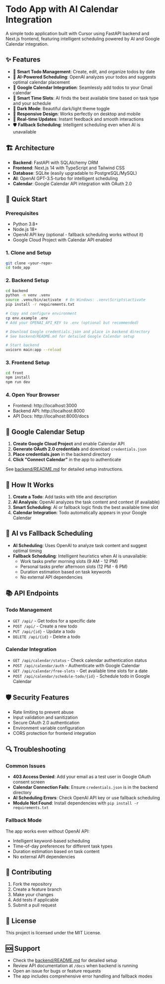 # Todo App with AI Calendar Integration

A simple todo application built with Cursor using FastAPI backend and Next.js frontend, featuring intelligent scheduling powered by AI and Google Calendar integration.

## ✨ Features

- 📝 **Smart Todo Management**: Create, edit, and organize todos by date
- 🤖 **AI-Powered Scheduling**: OpenAI analyzes your todos and suggests optimal calendar placement
- 📅 **Google Calendar Integration**: Seamlessly add todos to your Gmail calendar
- 🎯 **Smart Time Slots**: AI finds the best available time based on task type and your schedule
- 🌙 **Dark Mode**: Beautiful dark/light theme toggle
- 📱 **Responsive Design**: Works perfectly on desktop and mobile
- 🚀 **Real-time Updates**: Instant feedback and smooth interactions
- 🛡️ **Fallback Scheduling**: Intelligent scheduling even when AI is unavailable

## 🏗️ Architecture

- **Backend**: FastAPI with SQLAlchemy ORM
- **Frontend**: Next.js 14 with TypeScript and Tailwind CSS
- **Database**: SQLite (easily upgradable to PostgreSQL/MySQL)
- **AI**: OpenAI GPT-3.5-turbo for intelligent scheduling
- **Calendar**: Google Calendar API integration with OAuth 2.0

## 🚀 Quick Start

### Prerequisites
- Python 3.8+
- Node.js 18+
- OpenAI API key (optional - fallback scheduling works without it)
- Google Cloud Project with Calendar API enabled

### 1. Clone and Setup
```bash
git clone <your-repo>
cd todo_app
```

### 2. Backend Setup
```bash
cd backend
python -m venv .venv
source .venv/bin/activate  # On Windows: .venv\Scripts\activate
pip install -r requirements.txt

# Copy and configure environment
cp env.example .env
# Add your OPENAI_API_KEY to .env (optional but recommended)

# Download Google credentials.json and place in backend directory
# See backend/README.md for detailed Google Calendar setup

# Start backend
uvicorn main:app --reload
```

### 3. Frontend Setup
```bash
cd front
npm install
npm run dev
```

### 4. Open Your Browser
- Frontend: http://localhost:3000
- Backend API: http://localhost:8000
- API Docs: http://localhost:8000/docs

## 🔧 Google Calendar Setup

1. **Create Google Cloud Project** and enable Calendar API
2. **Generate OAuth 2.0 credentials** and download `credentials.json`
3. **Place credentials.json** in the backend directory
4. **Click "Connect Calendar"** in the app to authenticate

See [backend/README.md](backend/README.md) for detailed setup instructions.

## 🎯 How It Works

1. **Create a Todo**: Add tasks with title and description
2. **AI Analysis**: OpenAI analyzes the task content and context (if available)
3. **Smart Scheduling**: AI or fallback logic finds the best available time slot
4. **Calendar Integration**: Todo automatically appears in your Google Calendar

## 🧠 AI vs Fallback Scheduling

- **AI Scheduling**: Uses OpenAI to analyze task content and suggest optimal timing
- **Fallback Scheduling**: Intelligent heuristics when AI is unavailable:
  - Work tasks prefer morning slots (9 AM - 12 PM)
  - Personal tasks prefer afternoon slots (12 PM - 6 PM)
  - Duration estimation based on task keywords
  - No external API dependencies

## 📚 API Endpoints

### Todo Management
- `GET /api/` - Get todos for a specific date
- `POST /api/` - Create a new todo
- `PUT /api/{id}` - Update a todo
- `DELETE /api/{id}` - Delete a todo

### Calendar Integration
- `GET /api/calendar/status` - Check calendar authentication status
- `POST /api/calendar/auth` - Authenticate with Google Calendar
- `GET /api/calendar/free-slots` - Get available time slots for a date
- `POST /api/calendar/schedule-todo/{id}` - Schedule todo in Google Calendar

## 🛡️ Security Features

- Rate limiting to prevent abuse
- Input validation and sanitization
- Secure OAuth 2.0 authentication
- Environment variable configuration
- CORS protection for frontend integration

## 🔍 Troubleshooting

### Common Issues
- **403 Access Denied**: Add your email as a test user in Google OAuth consent screen
- **Calendar Connection Fails**: Ensure `credentials.json` is in the backend directory
- **AI Scheduling Errors**: Check OpenAI API key or use fallback scheduling
- **Module Not Found**: Install dependencies with `pip install -r requirements.txt`

### Fallback Mode
The app works even without OpenAI API:
- Intelligent keyword-based scheduling
- Time-of-day preferences for different task types
- Duration estimation based on task content
- No external API dependencies

## 🤝 Contributing

1. Fork the repository
2. Create a feature branch
3. Make your changes
4. Add tests if applicable
5. Submit a pull request

## 📄 License

This project is licensed under the MIT License.

## 🆘 Support

- Check the [backend/README.md](backend/README.md) for detailed setup
- Review API documentation at `/docs` when backend is running
- Open an issue for bugs or feature requests
- The app includes comprehensive error handling and fallback modes 